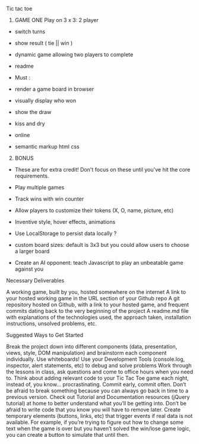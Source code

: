 Tic tac toe


1. GAME ONE
Play on 3 x 3: 2 player
- switch turns
- show result ( tie || win )
- dynamic game allowing two players to complete
- readme

- Must :
- render a game board in browser
- visually display who won
- show the draw
- kiss and dry
- online
- semantic markup html css


2. BONUS 
- These are for extra credit! Don't focus on these until you've hit the core requirements.

- Play multiple games
- Track wins with win counter
- Allow players to customize their tokens (X, O, name, picture, etc)
- Inventive style, hover effects, animations 
- Use LocalStorage to persist data locally ?
- custom board sizes: default is 3x3 but you could allow users to choose a larger board
- Create an AI opponent: teach Javascript to play an unbeatable game against you


Necessary Deliverables

A working game, built by you, hosted somewhere on the internet
A link to your hosted working game in the URL section of your Github repo
A git repository hosted on Github, with a link to your hosted game, and frequent commits dating back to the very beginning of the project
A readme.md file with explanations of the technologies used, the approach taken, installation instructions, unsolved problems, etc.


Suggested Ways to Get Started


Break the project down into different components (data, presentation, views, style, DOM manipulation) and brainstorm each component individually. Use whiteboards!
Use your Development Tools (console.log, inspector, alert statements, etc) to debug and solve problems
Work through the lessons in class, ask questions and come to office hours when you need to. Think about adding relevant code to your Tic Tac Toe game each night, instead of, you know... procrastinating.
Commit early, commit often. Don’t be afraid to break something because you can always go back in time to a previous version.
Check out Tutorial and Documentation resources (jQuery tutorial) at home to better understand what you’ll be getting into.
Don’t be afraid to write code that you know you will have to remove later. Create temporary elements (buttons, links, etc) that trigger events if real data is not available. For example, if you’re trying to figure out how to change some text when the game is over but you haven’t solved the win/lose game logic, you can create a button to simulate that until then.

